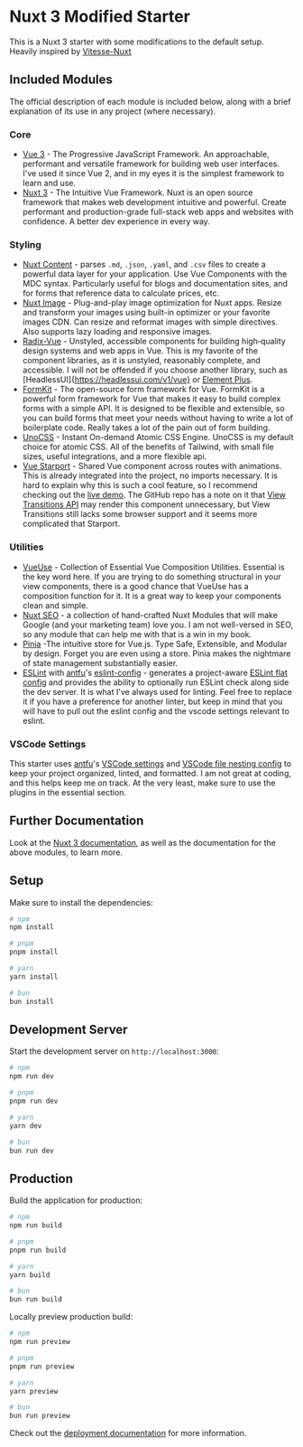 # Nuxt 3 Modified Starter

This is a Nuxt 3 starter with some modifications to the default setup. Heavily inspired by [Vitesse-Nuxt](https://github.com/antfu/vitesse-nuxt)

## Included Modules

The official description of each module is included below, along with a brief explanation of its use in any project (where necessary).

### Core
- [Vue 3](https://vuejs.org/) - The Progressive JavaScript Framework. An approachable, performant and versatile framework for building web user interfaces. I've used it since Vue 2, and in my eyes it is the simplest framework to learn and use.
- [Nuxt 3](https://nuxt.com/) - The Intuitive Vue Framework. Nuxt is an open source framework that makes web development intuitive and powerful. Create performant and production-grade full-stack web apps and websites with confidence. A better dev experience in every way.

### Styling
- [Nuxt Content](https://content.nuxtjs.org/) - parses `.md`, `.json`, `.yaml`, and `.csv` files to create a powerful data layer for your application. Use Vue Components with the MDC syntax. Particularly useful for blogs and documentation sites, and for forms that reference data to calculate prices, etc.
- [Nuxt Image](https://image.nuxt.com/) - Plug-and-play image optimization for Nuxt apps. Resize and transform your images using built-in optimizer or your favorite images CDN. Can resize and reformat images with simple directives. Also supports lazy loading and responsive images.
- [Radix-Vue](https://www.radix-vue.com/) - Unstyled, accessible components for building high‑quality design systems and web apps in Vue. This is my favorite of the component libraries, as it is unstyled, reasonably complete, and accessible. I will not be offended if you choose another library, such as [HeadlessUI]{https://headlessui.com/v1/vue} or [Element Plus](https://element-plus.org/).
- [FormKit](https://formkit.com/) - The open-source form framework for Vue. FormKit is a powerful form framework for Vue that makes it easy to build complex forms with a simple API. It is designed to be flexible and extensible, so you can build forms that meet your needs without having to write a lot of boilerplate code. Really takes a lot of the pain out of form building.
- [UnoCSS](https://unocss.dev/) - Instant On-demand Atomic CSS Engine. UnoCSS is my default choice for atomic CSS. All of the benefits of Tailwind, with small file sizes, useful integrations, and a more flexible api.
- [Vue Starport](https://github.com/antfu/vue-starport) - Shared Vue component across routes with animations. This is already integrated into the project, no imports necessary. It is hard to explain why this is such a cool feature, so I recommend checking out the [live demo](https://vue-starport.netlify.app/). The GitHub repo has a note on it that [View Transitions API](https://developer.chrome.com/docs/web-platform/view-transitions/) may render this component unnecessary, but View Transitions still lacks some browser support and it seems more complicated that Starport.

### Utilities
- [VueUse](https://vueuse.org/) - Collection of Essential Vue Composition Utilities. Essential is the key word here. If you are trying to do something structural in your view components, there is a good chance that VueUse has a composition function for it. It is a great way to keep your components clean and simple.
- [Nuxt SEO](https://nuxtseo.com/) - a collection of hand-crafted  Nuxt Modules that will make Google (and your marketing team) love you. I am not well-versed in SEO, so any module that can help me with that is a win in my book.
- [Pinia](https://pinia.vuejs.org/) -The intuitive store for Vue.js. Type Safe, Extensible, and Modular by design. Forget you are even using a store. Pinia makes the nightmare of state management substantially easier.
- [ESLint](https://eslint.nuxt.com/) with [antfu](https://github.com/antfu)'s [eslint-config](https://github.com/antfu/eslint-config) - generates a project-aware [ESLint flat config](https://eslint.org/docs/latest/use/configure/configuration-files-new) and provides the ability to optionally run ESLint check along side the dev server. It is what I've always used for linting. Feel free to replace it if you have a preference for another linter, but keep in mind that you will have to pull out the eslint config and the vscode settings relevant to eslint.

### VSCode Settings

This starter uses [antfu](https://github.com/antfu)'s [VSCode settings](https://github.com/antfu/vscode-settings) and [VSCode file nesting config](https://github.com/antfu/vscode-file-nesting-config) to keep your project organized, linted, and formatted. I am not great at coding, and this helps keep me on track. At the very least, make sure to use the plugins in the essential section.

## Further Documentation

Look at the [Nuxt 3 documentation](https://nuxt.com/docs/getting-started/introduction), as well as the documentation for the above modules, to learn more.

## Setup

Make sure to install the dependencies:

```bash
# npm
npm install

# pnpm
pnpm install

# yarn
yarn install

# bun
bun install
```

## Development Server

Start the development server on `http://localhost:3000`:

```bash
# npm
npm run dev

# pnpm
pnpm run dev

# yarn
yarn dev

# bun
bun run dev
```

## Production

Build the application for production:

```bash
# npm
npm run build

# pnpm
pnpm run build

# yarn
yarn build

# bun
bun run build
```

Locally preview production build:

```bash
# npm
npm run preview

# pnpm
pnpm run preview

# yarn
yarn preview

# bun
bun run preview
```

Check out the [deployment documentation](https://nuxt.com/docs/getting-started/deployment) for more information.

